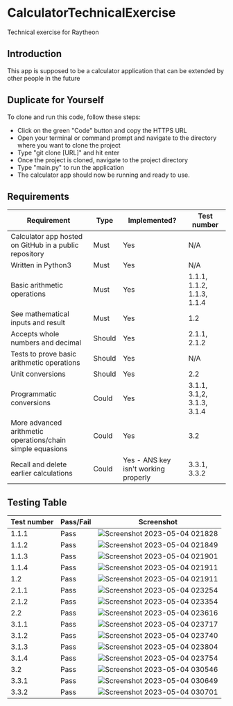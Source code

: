 # CalculatorTechnicalExercise
Technical exercise for Raytheon

## Introduction
This app is supposed to be a calculator application that can be extended by other people in the future

## Duplicate for Yourself
To clone and run this code, follow these steps:
- Click on the green "Code" button and copy the HTTPS URL
- Open your terminal or command prompt and navigate to the directory where you want to clone the project
- Type "git clone [URL]" and hit enter
- Once the project is cloned, navigate to the project directory
- Type "main.py" to run the application
- The calculator app should now be running and ready to use.

## Requirements

|Requirement|Type|Implemented?|Test number|
|-----------|----|------------|-----------|
|Calculator app hosted on GitHub in a public repository|Must|Yes|N/A|
|Written in Python3|Must|Yes|N/A|
|Basic arithmetic operations|Must|Yes|1.1.1, 1.1.2, 1.1.3, 1.1.4|
|See mathematical inputs and result|Must|Yes|1.2|
|Accepts whole numbers and decimal|Should|Yes|2.1.1, 2.1.2|
|Tests to prove basic arithmetic operations|Should|Yes|N/A|
|Unit conversions|Should|Yes|2.2|
|Programmatic conversions|Could|Yes|3.1.1, 3.1,2, 3.1.3, 3.1.4|
|More advanced arithmetic operations/chain simple equasions|Could|Yes|3.2|
|Recall and delete earlier calculations|Could|Yes - ANS key isn't working properly|3.3.1, 3.3.2|

## Testing Table

|Test number|Pass/Fail|Screenshot|
|-----------|---------|----------|
|1.1.1|Pass|![Screenshot 2023-05-04 021828](https://user-images.githubusercontent.com/108676793/236088994-fd68db41-0a52-4331-819c-e2e39353de9b.png)|
|1.1.2|Pass|![Screenshot 2023-05-04 021849](https://user-images.githubusercontent.com/108676793/236089012-d4001587-1a31-40fd-b309-a51ca5ecd2d9.png)|
|1.1.3|Pass|![Screenshot 2023-05-04 021901](https://user-images.githubusercontent.com/108676793/236089020-e87d4c2e-b9a7-4dce-bd6d-54cdb722ff8e.png)|
|1.1.4|Pass|![Screenshot 2023-05-04 021911](https://user-images.githubusercontent.com/108676793/236089029-9d9afc52-c483-404a-a1b2-5147c18fe097.png)|
|1.2|Pass|![Screenshot 2023-05-04 021911](https://user-images.githubusercontent.com/108676793/236089053-bbbb63de-f22f-428d-8242-27c7c93a9cac.png)|
|2.1.1|Pass|![Screenshot 2023-05-04 023254](https://user-images.githubusercontent.com/108676793/236089141-2cf686ea-b9c1-42e0-bcdf-1c354a600b70.png)|
|2.1.2|Pass|![Screenshot 2023-05-04 023354](https://user-images.githubusercontent.com/108676793/236089321-01ab3c23-7d33-42aa-b8f6-a1d0e2453e83.png)|
|2.2|Pass|![Screenshot 2023-05-04 023616](https://user-images.githubusercontent.com/108676793/236089885-e8e52928-d235-461f-bb6e-01ba0979fbf5.png)|
|3.1.1|Pass|![Screenshot 2023-05-04 023717](https://user-images.githubusercontent.com/108676793/236090331-19f92f05-42ab-4a16-894e-4d2b2e230261.png)|
|3.1.2|Pass|![Screenshot 2023-05-04 023740](https://user-images.githubusercontent.com/108676793/236090383-daaa4534-cf41-4b82-a12b-989cb0faa483.png)|
|3.1.3|Pass|![Screenshot 2023-05-04 023804](https://user-images.githubusercontent.com/108676793/236090424-51449143-4661-4034-a043-9b99b37c3845.png)|
|3.1.4|Pass|![Screenshot 2023-05-04 023754](https://user-images.githubusercontent.com/108676793/236090405-f6c6c66c-57cc-4beb-a778-c81280446dcd.png)|
|3.2|Pass|![Screenshot 2023-05-04 030546](https://user-images.githubusercontent.com/108676793/236095614-c8459e67-dd11-4168-92d4-6f8e4fad93a5.png)|
|3.3.1|Pass|![Screenshot 2023-05-04 030649](https://user-images.githubusercontent.com/108676793/236095719-3e05a026-49aa-4bf1-af48-2773061757a8.png)|
|3.3.2|Pass|![Screenshot 2023-05-04 030701](https://user-images.githubusercontent.com/108676793/236095748-cccf6bd6-119a-452b-84c3-d52286244050.png)|
